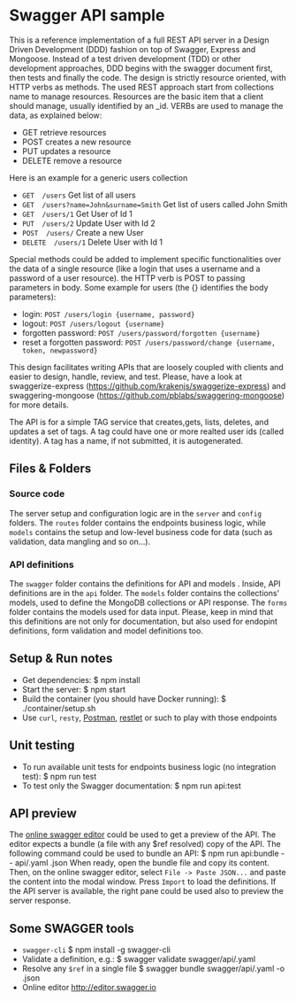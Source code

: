 # Swagger API sample

This is a reference implementation of a full REST API server in a Design Driven Development (DDD) fashion on top of Swagger, Express and Mongoose. Instead of a test driven development (TDD) or other development approaches, DDD begins with the swagger document first, then tests and finally the code. The design is strictly resource oriented, with HTTP verbs as methods. 
The used REST approach start from collections name to manage resources. Resources are the basic item that a client should manage, usually identified by an _id.  VERBs are used to manage the data, as explained below:

- GET retrieve resources
- POST creates a new resource
- PUT updates a resource
- DELETE remove a resource

Here is an example for a generic users collection

- `GET  /users`
        Get list of all users
- `GET  /users?name=John&surname=Smith`
        Get list of users called John Smith
- `GET  /users/1`
        Get User of Id 1
- `PUT  /users/2`
        Update User with Id 2
- `POST  /users/`
        Create a new User
- `DELETE  /users/1`
        Delete User with Id 1

Special methods could be added to implement specific functionalities over the data of a single resource (like a login that uses a username and a password of a user resource). the HTTP verb is POST to passing parameters in body. Some example for users (the {} identifies the body parameters):

- login: `POST /users/login {username, password}`
- logout: `POST /users/logout {username}`
- forgotten password: `POST /users/password/forgotten {username}`
- reset a forgotten password: `POST /users/password/change {username, token, newpassword}`

This design facilitates writing APIs that are loosely coupled with clients and easier to design, handle, review, and test. Please, have a look at swaggerize-express (https://github.com/krakenjs/swaggerize-express) and swaggering-mongoose (https://github.com/pblabs/swaggering-mongoose) for more details.

The API is for a simple TAG service that creates,gets, lists, deletes, and updates a set of tags. A tag could have one or more realted user ids (called identity). A tag has a name, if not submitted, it is autogenerated.

## Files & Folders

### Source code

The server setup and configuration logic are in the `server` and `config` folders. The `routes` folder contains the endpoints business logic, while `models` contains the setup and low-level business code for data (such as validation, data mangling and so on...).

### API definitions

The `swagger` folder contains the definitions for API and models . Inside, API definitions are in the `api` folder. The `models` folder contains the collections' models, used to define the MongoDB collections or API response.  The `forms` folder contains the models used for data input. Please, keep in mind that this definitions are not only for documentation, but also used for endopint definitions, form validation and model definitions too. 

## Setup & Run notes

- Get dependencies:
        $ npm install
- Start the server:
        $ npm start
- Build the container (you should have Docker running):
        $ ./container/setup.sh
- Use `curl`, `resty`, [Postman](http://www.getpostman.com/), [restlet](https://restlet.com/modules/client/) or such to play with those endpoints

## Unit testing

- To run available unit tests for endpoints business logic (no integration test):
        $ npm run test
- To test only the Swagger documentation:
        $ npm run api:test

## API preview
The [online swagger editor](http://editor.swagger.io) could be used to get a preview of the API. The editor expects a bundle (a file with any $ref resolved) copy of the API.
The following command could be used to bundle an API:
        $ npm run api:bundle -- api/<apiname>.yaml <bundlename>.json
When ready, open the bundle file and copy its content. Then, on the online swagger editor, select `File -> Paste JSON...` and paste the content into the modal window. Press `Import` to load the definitions. If the API server is available, the right pane could be used also to preview the server response.

## Some SWAGGER tools

- `swagger-cli`
        $ npm install -g swagger-cli
- Validate a definition, e.g.:
        $ swagger validate swagger/api/<apiname>.yaml
- Resolve any `$ref` in a single file
        $ swagger bundle swagger/api/<apiname>.yaml -o <bundlename>.json
- Online editor
        http://editor.swagger.io
